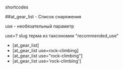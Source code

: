 shortcodes

##at_gear_list - Список снаряжения

use - необязательный параметр

use=? slug терма из таксономии "recommended_use"

- [at_gear_list] 
- [at_gear_list use=rock-climbing]
- [at_gear_list use="rock-climbing"]
- [at_gear_list use='rock-climbing']
